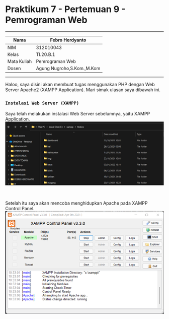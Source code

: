 # Praktikum 7 - Pertemuan 9 - Pemrograman Web

<hr>

| Nama | Febro Herdyanto |
| --- | --- |
| NIM | 312010043 |
| Kelas | TI.20.B.1 |
| Mata Kuliah | Pemrograman Web |
| Dosen | Agung Nugroho,S.Kom.,M.Kom |

<hr>

Haloo, saya disini akan membuat tugas menggunakan PHP dengan Web Server Apache2 (XAMPP Application). Mari simak ulasan saya dibawah ini.

### `Instalasi Web Server (XAMPP)`

Saya telah melakukan instalasi Web Server sebelumnya, yaitu XAMPP Application. <br>
![Image Data - Directory XAMPP htdocs](imgData/dirhtdocs.png)

<br>

Setelah itu saya akan mencoba menghidupkan Apache pada XAMPP Control Panel. <br>
![Image Data - XAMPP Control Panel](imgData/xamppCP.png)